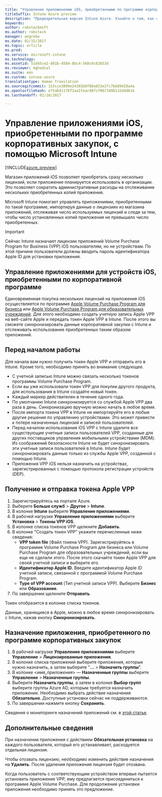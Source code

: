 ```yaml
---
title: "Управление приложениями iOS, приобретенными по программе корпоративных закупок"
titleSuffix: Intune Azure preview
description: "Предварительная версия Intune Azure. Узнайте о том, как синхронизировать приложения, приобретенные по программе Volume Purchase Program в магазине iOS, в Intune, а затем управлять ими и отслеживать их использование."
keywords: 
author: robstackmsft
ms.author: robstack
manager: angrobe
ms.date: 02/15/2017
ms.topic: article
ms.prod: 
ms.service: microsoft-intune
ms.technology: 
ms.assetid: 51d45ce2-d81b-4584-8bc4-568c8c62653d
ms.reviewer: mghadial
ms.suite: ems
ms.custom: intune-azure
translationtype: Human Translation
ms.sourcegitcommit: 153cce3809e24303b8f88a833e2fc7bdd9428a4a
ms.openlocfilehash: e75ab41176f2aa1feac98fcf067349b132d4d61b
ms.lasthandoff: 02/18/2017

---
```


# <a name="how-to-manage-ios-apps-you-purchased-through-a-volume-purchase-program-with-microsoft-intune"></a>Управление приложениями iOS, приобретенными по программе корпоративных закупок, с помощью Microsoft Intune


[!INCLUDE[azure_preview](../includes/azure_preview.md)]

Магазин приложений iOS позволяет приобретать сразу несколько лицензий, если приложение планируется использовать в организации. Это позволяет сократить административные расходы на отслеживание нескольких приобретенных копий приложения.

Microsoft Intune помогает управлять приложениями, приобретенными по такой программе, импортируя данные о лицензиях из магазина приложений, отслеживая число используемых лицензий и следя за тем, чтобы число установленных копий приложения не превышало число приобретенных.

> [!Important]
> Сейчас Intune назначает лицензии приложений Volume Purchase Program for Business (VPP) iOS пользователям, но не устройствам. По этой причине пользователи должны вводить пароль идентификатора Apple ID для установки приложения.

## <a name="manage-volume-purchased-apps-for-ios-devices"></a>Управление приложениями для устройств iOS, приобретенными по корпоративной программе
Единовременная покупка нескольких лицензий на приложения iOS осуществляется по программе [Apple Volume Purchase Program для бизнеса](http://www.apple.com/business/vpp/) или [Apple Volume Purchase Program для образовательных учреждений](http://volume.itunes.apple.com/us/store). Для этого необходимо создать учетную запись Apple VPP на веб-сайте Apple и передать токен Apple VPP в Intune.  После этого вы сможете синхронизировать данные корпоративной закупки с Intune и отслеживать использование приобретенных таким образом приложений.

## <a name="before-you-start"></a>Перед началом работы
Для начала вам нужно получить токен Apple VPP и отправить его в Intune. Кроме того, необходимо принять во внимание следующее.

* С учетной записью Intune можно связать несколько токенов программы Volume Purchase Program.
* Если вы уже использовали токен VPP для покупки другого продукта, для использования в Intune создайте новый токен.
* Каждый маркер действителен в течение одного года.
* По умолчанию Intune синхронизируется со службой Apple VPP два раза в день. Синхронизацию вручную можно начать в любое время.
* После импорта токена VPP в Intune не импортируйте его в любые другие решения по управлению устройствами. Это может привести к потере назначенных лицензий и записей пользователей.
* Перед началом использования iOS VPP с Intune удалите все существующие учетные записи пользователей VPP, созданные для других поставщиков управления мобильными устройствами (MDM). Из соображений безопасности Intune не будет синхронизировать эти учетные записи пользователей в Intune. Intune будет синхронизировать данные только из службы Apple VPP, созданной с помощью Intune.
* Приложения VPP iOS нельзя назначить на устройствах, зарегистрированных с помощью протокола регистрации устройств (DEP).

## <a name="to-get-and-upload-an-apple-vpp-token"></a>Получение и отправка токена Apple VPP

1. Зарегистрируйтесь на портале Azure.
2. Выберите **Больше служб** > **Другое** > **Intune**.
3. В колонке **Intune** выберите **Управление приложениями**.
1.  В рабочей нагрузке **Управление приложениями** выберите **Установка** > **Токены VPP iOS**.
2.  В колонке списка токенов VPP щелкните **Добавить**.
3.  В колонке "Создать токен VPP" укажите перечисленные ниже сведения:
    - **VPP token file** (Файл токена VPP). Зарегистрируйтесь в программе Volume Purchase Program для бизнеса или Volume Purchase Program для образовательных учреждений, если вы еще не сделали этого. После этого скачайте токен Apple VPP для своей учетной записи и выберите его.
    - **Идентификатор Apple ID.** Введите идентификатор Apple ID учетной записи, связанной с программой Volume Purchase Program.
    - **Type of VPP account** (Тип учетной записи VPP). Выберите **Бизнес** или **Образование**.
4. По завершении щелкните **Отправить**.

Токен отобразится в колонке списка токенов.


Данные, хранящиеся в Apple, можно в любое время синхронизировать с Intune, нажав кнопку **Синхронизировать**.

## <a name="to-assign-a-volume-purchased-app"></a>Назначение приложения, приобретенного по программе корпоративных закупок

1. В рабочей нагрузке **Управление приложениями** выберите **Управление** > **Лицензированные приложения**.
2. В колонке списка приложений выберите приложения, которые нужно назначить, а затем выберите "**...** > **Назначить группы**".
3. В колонке <*имя_приложения*> — **Назначенные группы** выберите **Управление** > **Назначенные группы**.
4. Выберите **Назначить группы**, а затем в колонке **Выбор групп** выберите группы Azure AD, которым требуется назначить приложение.
Необходимо выбрать действие назначения **Обязательно**. Доступные установки сейчас не поддерживаются.
5. По завершении нажмите кнопку **Сохранить**.

Сведения о мониторинге назначений приложений см. в [этой статье](monitor-apps.md).

## <a name="further-information"></a>Дополнительные сведения

При назначении приложения с действием **Обязательная установка** на каждого пользователя, который его устанавливает, расходуется отдельная лицензия.

Чтобы отозвать лицензию, необходимо изменить действие назначения на **Удалить**. После удаления приложения лицензия будет отозвана.

Когда пользователь с соответствующим устройством впервые пытается установить приложение VPP, ему предлагается присоединиться к программе Apple Volume Purchase. Для продолжения установки приложения необходимо принять это предложение.

